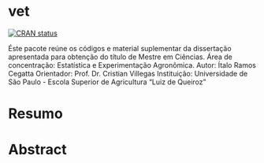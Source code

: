 
<!-- README.md is generated from README.Rmd. Please edit that file -->

# vet

<!-- badges: start -->

[![CRAN
status](https://www.r-pkg.org/badges/version/vet)](https://CRAN.R-project.org/package=vet)
<!-- badges: end -->

Éste pacote reúne os códigos e material suplementar da dissertação
apresentada para obtenção do título de Mestre em Ciências. Área de
concentração: Estatística e Experimentação Agronômica. Autor: Ítalo
Ramos Cegatta Orientador: Prof. Dr. Cristian Villegas Instituição:
Universidade de São Paulo - Escola Superior de Agricultura “Luiz de
Queiroz”

# Resumo

# Abstract
